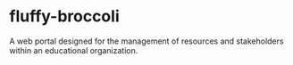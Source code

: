 # fluffy-broccoli
A web portal designed for the management of resources and stakeholders within an educational organization.
